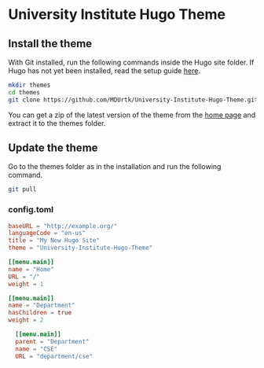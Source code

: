# University Institute Hugo Theme
## Install the theme

With Git installed, run the following commands inside the Hugo site folder. If Hugo has not yet been installed, read the setup guide [here](https://gohugo.io/overview/installing/).

```sh
mkdir themes
cd themes
git clone https://github.com/MDUrtk/University-Institute-Hugo-Theme.git
```

You can get a zip of the latest version of the theme from the [home page](https://github.com/MDUrtk/University-Institute-Hugo-Theme) and extract it to the themes folder.

## Update the theme

Go to the themes folder as in the installation and run the following command.

```sh
git pull
```

### config.toml
```toml
baseURL = "http://example.org/"
languageCode = "en-us"
title = "My New Hugo Site"
theme = "University-Institute-Hugo-Theme"

[[menu.main]]
name = "Home"
URL = "/"
weight = 1

[[menu.main]]
name = "Department"
hasChildren = true
weight = 2

  [[menu.main]]
  parent = "Department"
  name = "CSE"
  URL = "department/cse"
  
```

